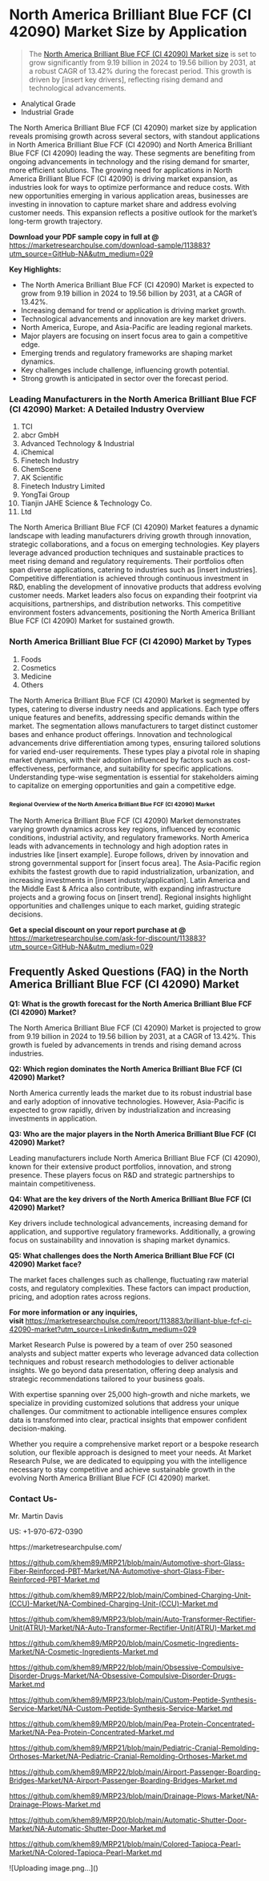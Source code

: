 <h1>North America Brilliant Blue FCF (CI 42090) Market&nbsp;Size by Application</h1><blockquote><p>The <a href="https://marketresearchpulse.com/download-sample/113883?utm_source=GitHub-NA&amp;utm_medium=029">North America Brilliant Blue FCF (CI 42090) Market size</a> is set to grow significantly from 9.19 billion in 2024 to 19.56 billion by 2031, at a robust CAGR of 13.42% during the forecast period. This growth is driven by [insert key drivers], reflecting rising demand and technological advancements.</p></blockquote><ul><li>Analytical Grade<li> Industrial Grade</li></ul><p>The North America Brilliant Blue FCF (CI 42090) market size by application reveals promising growth across several sectors, with standout applications in North America Brilliant Blue FCF (CI 42090) and North America Brilliant Blue FCF (CI 42090) leading the way. These segments are benefiting from ongoing advancements in technology and the rising demand for smarter, more efficient solutions. The growing need for applications in North America Brilliant Blue FCF (CI 42090) is driving market expansion, as industries look for ways to optimize performance and reduce costs. With new opportunities emerging in various application areas, businesses are investing in innovation to capture market share and address evolving customer needs. This expansion reflects a positive outlook for the market’s long-term growth trajectory.</p><p><strong>Download your PDF sample copy in full at @ </strong><a href="https://marketresearchpulse.com/download-sample/113883?utm_source=GitHub-NA&amp;utm_medium=029">https://marketresearchpulse.com/download-sample/113883?utm_source=GitHub-NA&amp;utm_medium=029</a></p><p><strong>Key Highlights: </strong></p><ul><li>The North America Brilliant Blue FCF (CI 42090) Market is expected to grow from 9.19 billion in 2024 to 19.56 billion by 2031, at a CAGR of 13.42%.</li><li>Increasing demand for trend or application is driving market growth.</li><li>Technological advancements and innovation are key market drivers.</li><li>North America, Europe, and Asia-Pacific are leading regional markets.</li><li>Major players are focusing on insert focus area to gain a competitive edge.</li><li>Emerging trends and regulatory frameworks are shaping market dynamics.</li><li>Key challenges include challenge, influencing growth potential.</li><li>Strong growth is anticipated in sector over the forecast period.</li></ul><h3>Leading Manufacturers in the North America Brilliant Blue FCF (CI 42090) Market: A Detailed Industry Overview</h3><ol><li>TCI</li><li>abcr GmbH</li><li>Advanced Technology & Industrial</li><li>iChemical</li><li>Finetech Industry</li><li>ChemScene</li><li>AK Scientific</li><li>Finetech Industry Limited</li><li>YongTai Group</li><li>Tianjin JAHE Science & Technology Co.</li><li>Ltd</li></ol><div class="flex max-w-full flex-col flex-grow"><div class="min-h-8 text-message flex w-full flex-col items-end gap-2 whitespace-normal break-words [.text-message+&amp;]:mt-5" dir="auto" data-message-author-role="assistant" data-message-id="fd8432e4-4910-450d-b182-61b7bfb0a01f" data-message-model-slug="gpt-4o"><div class="flex w-full flex-col gap-1 empty:hidden first:pt-[3px]"><div class="markdown prose w-full break-words dark:prose-invert light"><p>The North America Brilliant Blue FCF (CI 42090) Market features a dynamic landscape with leading manufacturers driving growth through innovation, strategic collaborations, and a focus on emerging technologies. Key players leverage advanced production techniques and sustainable practices to meet rising demand and regulatory requirements. Their portfolios often span diverse applications, catering to industries such as [insert industries]. Competitive differentiation is achieved through continuous investment in R&amp;D, enabling the development of innovative products that address evolving customer needs. Market leaders also focus on expanding their footprint via acquisitions, partnerships, and distribution networks. This competitive environment fosters advancements, positioning the North America Brilliant Blue FCF (CI 42090) Market for sustained growth.</p></div></div></div></div><h3>North America Brilliant Blue FCF (CI 42090) Market by Types</h3><ol><li>Foods<li> Cosmetics<li> Medicine<li> Others</li></ol><div class="flex max-w-full flex-col flex-grow"><div class="min-h-8 text-message flex w-full flex-col items-end gap-2 whitespace-normal break-words [.text-message+&amp;]:mt-5" dir="auto" data-message-author-role="assistant" data-message-id="084470be-0bb7-4664-bddf-5156b4f41249" data-message-model-slug="gpt-4o-mini"><div class="flex w-full flex-col gap-1 empty:hidden first:pt-[3px]"><div class="markdown prose w-full break-words dark:prose-invert light"><p>The North America Brilliant Blue FCF (CI 42090) Market is segmented by types, catering to diverse industry needs and applications. Each type offers unique features and benefits, addressing specific demands within the market. The segmentation allows manufacturers to target distinct customer bases and enhance product offerings. Innovation and technological advancements drive differentiation among types, ensuring tailored solutions for varied end-user requirements. These types play a pivotal role in shaping market dynamics, with their adoption influenced by factors such as cost-effectiveness, performance, and suitability for specific applications. Understanding type-wise segmentation is essential for stakeholders aiming to capitalize on emerging opportunities and gain a competitive edge.</p></div></div></div></div><h3><span style="font-size: 11px;">Regional Overview of the North America Brilliant Blue FCF (CI 42090) Market</span></h3><div class="flex max-w-full flex-col flex-grow"><div class="min-h-8 text-message flex w-full flex-col items-end gap-2 whitespace-normal break-words [.text-message+&amp;]:mt-5" dir="auto" data-message-author-role="assistant" data-message-id="e9038762-ce64-4e30-91c9-9bd413514231" data-message-model-slug="gpt-4o-mini"><div class="flex w-full flex-col gap-1 empty:hidden first:pt-[3px]"><div class="markdown prose w-full break-words dark:prose-invert light"><p>The North America Brilliant Blue FCF (CI 42090) Market demonstrates varying growth dynamics across key regions, influenced by economic conditions, industrial activity, and regulatory frameworks. North America leads with advancements in technology and high adoption rates in industries like [insert example]. Europe follows, driven by innovation and strong governmental support for [insert focus area]. The Asia-Pacific region exhibits the fastest growth due to rapid industrialization, urbanization, and increasing investments in [insert industry/application]. Latin America and the Middle East &amp; Africa also contribute, with expanding infrastructure projects and a growing focus on [insert trend]. Regional insights highlight opportunities and challenges unique to each market, guiding strategic decisions.</p></div></div></div></div><p><strong>Get a special discount on your report purchase at @ </strong><a href="https://marketresearchpulse.com/ask-for-discount/113883?utm_source=GitHub-NA&amp;utm_medium=029">https://marketresearchpulse.com/ask-for-discount/113883?utm_source=GitHub-NA&amp;utm_medium=029</a></p><h2>Frequently Asked Questions (FAQ) in the North America Brilliant Blue FCF (CI 42090) Market</h2><p><strong>Q1: What is the growth forecast for the North America Brilliant Blue FCF (CI 42090) Market?</strong></p><p>The North America Brilliant Blue FCF (CI 42090) Market is projected to grow from 9.19 billion in 2024 to 19.56 billion by 2031, at a CAGR of 13.42%. This growth is fueled by advancements in trends and rising demand across industries.</p><p><strong>Q2: Which region dominates the North America Brilliant Blue FCF (CI 42090) Market?</strong></p><p>North America currently leads the market due to its robust industrial base and early adoption of innovative technologies. However, Asia-Pacific is expected to grow rapidly, driven by industrialization and increasing investments in application.</p><p><strong>Q3: Who are the major players in the North America Brilliant Blue FCF (CI 42090) Market?</strong></p><p>Leading manufacturers include North America Brilliant Blue FCF (CI 42090), known for their extensive product portfolios, innovation, and strong presence. These players focus on R&amp;D and strategic partnerships to maintain competitiveness.</p><p><strong>Q4: What are the key drivers of the North America Brilliant Blue FCF (CI 42090) Market?</strong></p><p>Key drivers include technological advancements, increasing demand for application, and supportive regulatory frameworks. Additionally, a growing focus on sustainability and innovation is shaping market dynamics.</p><p><strong>Q5: What challenges does the North America Brilliant Blue FCF (CI 42090) Market face?</strong></p><p>The market faces challenges such as challenge, fluctuating raw material costs, and regulatory complexities. These factors can impact production, pricing, and adoption rates across regions.</p><p><strong>For more information or any inquiries, visit&nbsp;</strong><a href="https://marketresearchpulse.com/report/113883/brilliant-blue-fcf-ci-42090-market?utm_source=Linkedin&utm_medium=029">https://marketresearchpulse.com/report/113883/brilliant-blue-fcf-ci-42090-market?utm_source=Linkedin&utm_medium=029</a></p><p>Market Research Pulse is powered by a team of over 250 seasoned analysts and subject matter experts who leverage advanced data collection techniques and robust research methodologies to deliver actionable insights. We go beyond data presentation, offering deep analysis and strategic recommendations tailored to your business goals.</p><p>With expertise spanning over 25,000 high-growth and niche markets, we specialize in providing customized solutions that address your unique challenges. Our commitment to actionable intelligence ensures complex data is transformed into clear, practical insights that empower confident decision-making.</p><p>Whether you require a comprehensive market report or a bespoke research solution, our flexible approach is designed to meet your needs. At Market Research Pulse, we are dedicated to equipping you with the intelligence necessary to stay competitive and achieve sustainable growth in the evolving North America Brilliant Blue FCF (CI 42090) market.</p><h3><strong>Contact Us-</strong></h3><p>Mr. Martin Davis</p><p>US: +1-970-672-0390</p><p>https://marketresearchpulse.com/</p><p><a href="https://github.com/khem89/MRP21/blob/main/Automotive-short-Glass-Fiber-Reinforced-PBT-Market/NA-Automotive-short-Glass-Fiber-Reinforced-PBT-Market.md">https://github.com/khem89/MRP21/blob/main/Automotive-short-Glass-Fiber-Reinforced-PBT-Market/NA-Automotive-short-Glass-Fiber-Reinforced-PBT-Market.md</a></p><p><a href="https://github.com/khem89/MRP22/blob/main/Combined-Charging-Unit-(CCU)-Market/NA-Combined-Charging-Unit-(CCU)-Market.md">https://github.com/khem89/MRP22/blob/main/Combined-Charging-Unit-(CCU)-Market/NA-Combined-Charging-Unit-(CCU)-Market.md</a></p><p><a href="https://github.com/khem89/MRP23/blob/main/Auto-Transformer-Rectifier-Unit(ATRU)-Market/NA-Auto-Transformer-Rectifier-Unit(ATRU)-Market.md">https://github.com/khem89/MRP23/blob/main/Auto-Transformer-Rectifier-Unit(ATRU)-Market/NA-Auto-Transformer-Rectifier-Unit(ATRU)-Market.md</a></p><p><a href="https://github.com/khem89/MRP20/blob/main/Cosmetic-Ingredients-Market/NA-Cosmetic-Ingredients-Market.md">https://github.com/khem89/MRP20/blob/main/Cosmetic-Ingredients-Market/NA-Cosmetic-Ingredients-Market.md</a></p><p><a href="https://github.com/khem89/MRP22/blob/main/Obsessive-Compulsive-Disorder-Drugs-Market/NA-Obsessive-Compulsive-Disorder-Drugs-Market.md">https://github.com/khem89/MRP22/blob/main/Obsessive-Compulsive-Disorder-Drugs-Market/NA-Obsessive-Compulsive-Disorder-Drugs-Market.md</a></p><p><a href="https://github.com/khem89/MRP23/blob/main/Custom-Peptide-Synthesis-Service-Market/NA-Custom-Peptide-Synthesis-Service-Market.md">https://github.com/khem89/MRP23/blob/main/Custom-Peptide-Synthesis-Service-Market/NA-Custom-Peptide-Synthesis-Service-Market.md</a></p><p><a href="https://github.com/khem89/MRP20/blob/main/Pea-Protein-Concentrated-Market/NA-Pea-Protein-Concentrated-Market.md">https://github.com/khem89/MRP20/blob/main/Pea-Protein-Concentrated-Market/NA-Pea-Protein-Concentrated-Market.md</a></p><p><a href="https://github.com/khem89/MRP21/blob/main/Pediatric-Cranial-Remolding-Orthoses-Market/NA-Pediatric-Cranial-Remolding-Orthoses-Market.md">https://github.com/khem89/MRP21/blob/main/Pediatric-Cranial-Remolding-Orthoses-Market/NA-Pediatric-Cranial-Remolding-Orthoses-Market.md</a></p><p><a href="https://github.com/khem89/MRP22/blob/main/Airport-Passenger-Boarding-Bridges-Market/NA-Airport-Passenger-Boarding-Bridges-Market.md">https://github.com/khem89/MRP22/blob/main/Airport-Passenger-Boarding-Bridges-Market/NA-Airport-Passenger-Boarding-Bridges-Market.md</a></p><p><a href="https://github.com/khem89/MRP23/blob/main/Drainage-Plows-Market/NA-Drainage-Plows-Market.md">https://github.com/khem89/MRP23/blob/main/Drainage-Plows-Market/NA-Drainage-Plows-Market.md</a></p><p><a href="https://github.com/khem89/MRP20/blob/main/Automatic-Shutter-Door-Market/NA-Automatic-Shutter-Door-Market.md">https://github.com/khem89/MRP20/blob/main/Automatic-Shutter-Door-Market/NA-Automatic-Shutter-Door-Market.md</a></p><p><a href="https://github.com/khem89/MRP21/blob/main/Colored-Tapioca-Pearl-Market/NA-Colored-Tapioca-Pearl-Market.md">https://github.com/khem89/MRP21/blob/main/Colored-Tapioca-Pearl-Market/NA-Colored-Tapioca-Pearl-Market.md</a></p>
![Uploading image.png…]()
